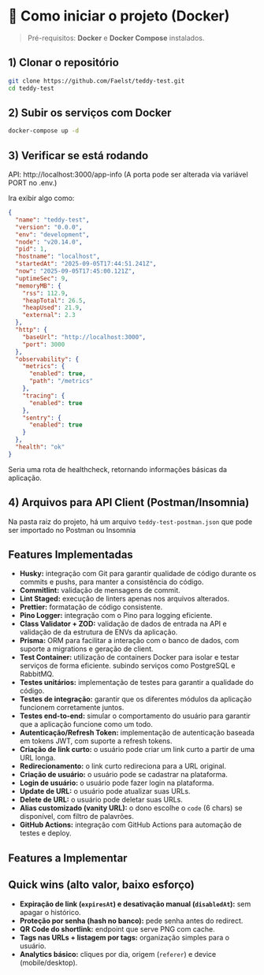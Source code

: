 # 🚀 Como iniciar o projeto (Docker)

> Pré-requisitos: **Docker** e **Docker Compose** instalados.

## 1) Clonar o repositório

```bash
git clone https://github.com/Faelst/teddy-test.git
cd teddy-test
```

## 2) Subir os serviços com Docker

```bash
docker-compose up -d
```

## 3) Verificar se está rodando

API: http://localhost:3000/app-info
(A porta pode ser alterada via variável PORT no .env.)

Ira exibir algo como:

```json
{
  "name": "teddy-test",
  "version": "0.0.0",
  "env": "development",
  "node": "v20.14.0",
  "pid": 1,
  "hostname": "localhost",
  "startedAt": "2025-09-05T17:44:51.241Z",
  "now": "2025-09-05T17:45:00.121Z",
  "uptimeSec": 9,
  "memoryMB": {
    "rss": 112.9,
    "heapTotal": 26.5,
    "heapUsed": 21.9,
    "external": 2.3
  },
  "http": {
    "baseUrl": "http://localhost:3000",
    "port": 3000
  },
  "observability": {
    "metrics": {
      "enabled": true,
      "path": "/metrics"
    },
    "tracing": {
      "enabled": true
    },
    "sentry": {
      "enabled": true
    }
  },
  "health": "ok"
}
```

Seria uma rota de healthcheck, retornando informações básicas da aplicação.

## 4) Arquivos para API Client (Postman/Insomnia)

Na pasta raiz do projeto, há um arquivo `teddy-test-postman.json` que pode ser importado no Postman ou Insomnia

## Features Implementadas

- **Husky:** integração com Git para garantir qualidade de código durante os commits e pushs, para manter a consistência do código.
- **Commitlint:** validação de mensagens de commit.
- **Lint Staged:** execução de linters apenas nos arquivos alterados.
- **Prettier:** formatação de código consistente.
- **Pino Logger:** integração com o Pino para logging eficiente.
- **Class Validator + ZOD:** validação de dados de entrada na API e validação de da estrutura de ENVs da aplicação.
- **Prisma:** ORM para facilitar a interação com o banco de dados, com suporte a migrations e geração de client.
- **Test Container:** utilização de containers Docker para isolar e testar serviços de forma eficiente. subindo serviços como PostgreSQL e RabbitMQ.
- **Testes unitários:** implementação de testes para garantir a qualidade do código.
- **Testes de integração:** garantir que os diferentes módulos da aplicação funcionem corretamente juntos.
- **Testes end-to-end:** simular o comportamento do usuário para garantir que a aplicação funcione como um todo.
- **Autenticação/Refresh Token:** implementação de autenticação baseada em tokens JWT, com suporte a refresh tokens.
- **Criação de link curto:** o usuário pode criar um link curto a partir de uma URL longa.
- **Redirecionamento:** o link curto redireciona para a URL original.
- **Criação de usuário:** o usuário pode se cadastrar na plataforma.
- **Login de usuário:** o usuário pode fazer login na plataforma.
- **Update de URL:** o usuário pode atualizar suas URLs.
- **Delete de URL:** o usuário pode deletar suas URLs.
- **Alias customizado (vanity URL):** o dono escolhe o `code` (6 chars) se disponível, com filtro de palavrões.
- **GitHub Actions:** integração com GitHub Actions para automação de testes e deploy.

## Features a Implementar

## Quick wins (alto valor, baixo esforço)

- **Expiração de link (`expiresAt`) e desativação manual (`disabledAt`):** sem apagar o histórico.
- **Proteção por senha (hash no banco):** pede senha antes do redirect.
- **QR Code do shortlink:** endpoint que serve PNG com cache.
- **Tags nas URLs + listagem por tags:** organização simples para o usuário.
- **Analytics básico:** cliques por dia, origem (`referer`) e device (mobile/desktop).
